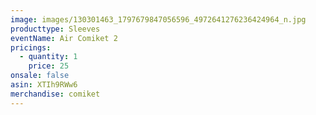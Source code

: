 ```yaml
---
image: images/130301463_1797679847056596_4972641276236424964_n.jpg
producttype: Sleeves
eventName: Air Comiket 2
pricings:
  - quantity: 1
    price: 25
onsale: false
asin: XTIh9RWw6
merchandise: comiket
---
```

